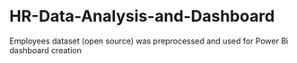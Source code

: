 # HR-Data-Analysis-and-Dashboard
Employees dataset (open source) was preprocessed and used for Power Bi dashboard creation 
